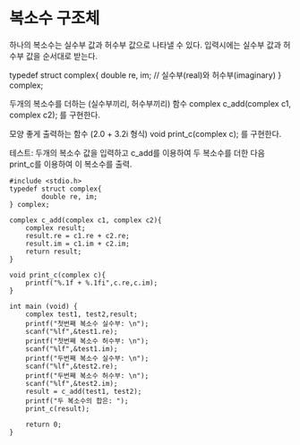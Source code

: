 
# 복소수 구조체

하나의 복소수는 실수부 값과 허수부 값으로 나타낼 수 있다.
입력시에는 실수부 값과 허수부 값을 순서대로 받는다.

typedef struct complex{
    double re, im;  // 실수부(real)와  허수부(imaginary)
} complex;

두개의 복소수를 더하는 (실수부끼리, 허수부끼리) 함수 
complex c_add(complex c1, complex c2); 를 구현한다.

모양 좋게 출력하는 함수 (2.0 + 3.2i 형식) 
void print_c(complex c); 를 구현한다.

테스트: 두개의 복소수 값을 입력하고 c_add를 이용하여 두 복소수를 더한 다음 
print_c를 이용하여 이 복소수를 출력. 


```
#include <stdio.h>
typedef struct complex{
	    double re, im;
} complex;

complex c_add(complex c1, complex c2){
	complex result;
	result.re = c1.re + c2.re;
	result.im = c1.im + c2.im;
	return result;
}

void print_c(complex c){
	printf("%.1f + %.1fi",c.re,c.im);
}

int main (void) {
	complex test1, test2,result;
	printf("첫번째 복소수 실수부: \n");
	scanf("%lf",&test1.re);
	printf("첫번째 복소수 허수부: \n");
	scanf("%lf",&test1.im);
	printf("두번째 복소수 실수부: \n");
	scanf("%lf",&test2.re);
	printf("두번째 복소수 허수부: \n");
	scanf("%lf",&test2.im);
	result = c_add(test1, test2);
	printf("두 복소수의 합은: ");
	print_c(result);

	return 0;
}

```
